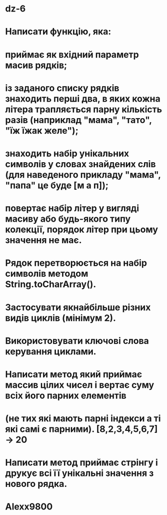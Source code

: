 # dz-6
# Написати функцію, яка:
#     приймає як вхідний параметр масив рядків;
#     із заданого списку рядків знаходить перші два, в яких кожна літера трапляється парну кількість разів (наприклад "мама", "тато", "їж їжак желе");
#     знаходить набір унікальних символів у словах знайдених слів (для наведеного прикладу "мама", "папа" це буде [м а п]);
#     повертає набір літер у вигляді масиву або будь-якого типу колекції, порядок літер при цьому значення не має.
# Рядок перетворюється на набір символів методом String.toCharArray().
# Застосувати якнайбільше різних видів циклів (мінімум 2).
# Використовувати ключові слова керування циклами.

# Написати метод який приймає массив цілих чисел і вертає суму всіх його парних елементів 
# (не тих які мають парні індекси а ті які самі є парними). [8,2,3,4,5,6,7] -> 20
# Написати метод приймає стрінгу і друкує всі її унікальні значення з нового рядка.
# Alexx9800